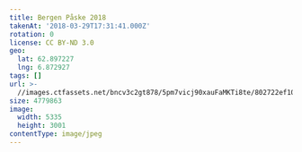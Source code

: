 ```yaml
---
title: Bergen Påske 2018
takenAt: '2018-03-29T17:31:41.000Z'
rotation: 0
license: CC BY-ND 3.0
geo:
  lat: 62.897227
  lng: 6.872927
tags: []
url: >-
  //images.ctfassets.net/bncv3c2gt878/5pm7vicj90xauFaMKTi8te/802722ef10cf499004d1a0ce369dd369/bergen-pske-2018_27305047108_o
size: 4779863
image:
  width: 5335
  height: 3001
contentType: image/jpeg
---
```


